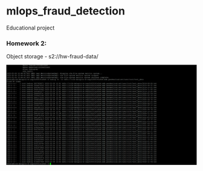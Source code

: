 # mlops_fraud_detection
Educational project

### Homework 2:
Object storage - s2://hw-fraud-data/

![Data in cluster](https://github.com/Harunatsuko/mlops_fraud_detection/blob/main/3.PNG?raw=true)
